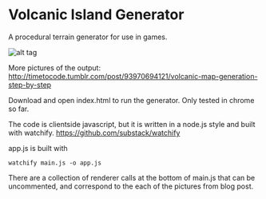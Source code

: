 Volcanic Island Generator
=========================
A procedural terrain generator for use in games.

![alt tag](http://media.tumblr.com/af28f8b8cc90f43666840150ae3a6c87/tumblr_inline_n9vw25LVWI1r61t4c.png)

More pictures of the output: http://timetocode.tumblr.com/post/93970694121/volcanic-map-generation-step-by-step

Download and open index.html to run the generator. Only tested in chrome so far.

The code is clientside javascript, but it is written in a node.js style and built with watchify. https://github.com/substack/watchify

app.js is built with
```
watchify main.js -o app.js
```

There are a collection of renderer calls at the bottom of main.js that can be uncommented, and correspond to the each of the pictures from blog post.

